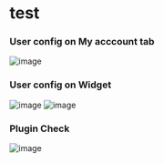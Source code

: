# test

### User config on My acccount tab
![image](https://github.com/worais/test/assets/252078/91853bcd-4b94-4b4f-b25f-e03604f1f940)

### User config on Widget
![image](https://github.com/worais/test/assets/252078/21ecdba5-4b52-4c16-899d-3b70ea86a6f0)
![image](https://github.com/worais/test/assets/252078/2eb8247c-fa10-4bfa-b968-31abf64aa682)

### Plugin Check
![image](https://github.com/worais/test/assets/252078/b5965e67-6c45-4814-9ae6-97245cb0fad4)